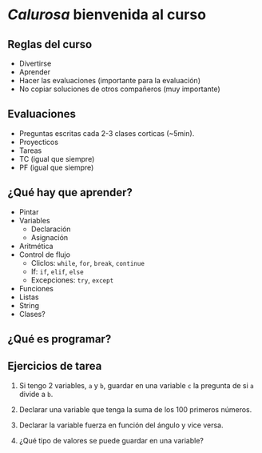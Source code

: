 # _Calurosa_ bienvenida al curso

## Reglas del curso

- Divertirse
- Aprender
- Hacer las evaluaciones (importante para la evaluación)
- No copiar soluciones de otros compañeros (muy importante)

## Evaluaciones

- Preguntas escritas cada 2-3 clases corticas (~5min).
- Proyecticos
- Tareas
- TC (igual que siempre)
- PF (igual que siempre)

## ¿Qué hay que aprender?

- Pintar
- Variables
  - Declaración
  - Asignación
- Aritmética
- Control de flujo
  - Cliclos: `while`, `for`, `break`, `continue`
  - If: `if`, `elif`, `else`
  - Excepciones: `try`, `except`
- Funciones
- Listas
- String
- Clases?

## ¿Qué es programar?

## Ejercicios de tarea

1. Si tengo 2 variables, `a` y `b`, guardar en una variable `c` la pregunta de si `a` divide a `b`.

2. Declarar una variable que tenga la suma de los 100 primeros números.

3. Declarar la variable fuerza en función del ángulo y vice versa.

4. ¿Qué tipo de valores se puede guardar en una variable?

